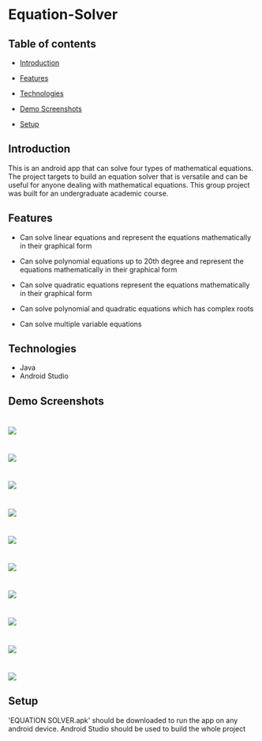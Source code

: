 # Equation-Solver


## Table of contents

* [Introduction](#introduction)

* [Features](#features)

* [Technologies](#technologies)

* [Demo Screenshots](#demo-screenshots)

* [Setup](#setup)

## Introduction

This is an android app that can solve four types of mathematical equations. The project targets to build an equation solver that is versatile and can be useful for anyone dealing with mathematical equations.  This group project was built for an undergraduate academic course.

## Features


  *  Can solve linear equations and represent the equations mathematically in their graphical form 
  
  *  Can solve polynomial equations up to 20th degree and represent the equations mathematically in their graphical form 
  
  *  Can solve quadratic equations represent the equations mathematically in their graphical form 
  
  *  Can solve polynomial and quadratic equations which has complex roots 
  
  *  Can solve multiple variable equations
  
 
  
  ## Technologies
  
  * Java
  * Android Studio

  
  ## Demo Screenshots
  
<div> 
 <h1>      </h1>

 <img src="DEMO_IMAGES/1.png">

 </div>


<div> 
 
 <h1>      </h1>
 


 <img src="DEMO_IMAGES/2.png">

 </div>
 
 <div> 
 <h1>      </h1>

 <img src="DEMO_IMAGES/3.png">

 </div>


<div> 
 
<h1>      </h1>
 <img src="DEMO_IMAGES/4.png">

 </div>
 
 <div> 
 
<h1>      </h1>
 <img src="DEMO_IMAGES/5.png">

 </div>


<div> 
 
<h1>      </h1>
 <img src="DEMO_IMAGES/6.png">

 </div>
 

<div> 
 <h1>      </h1>

 <img src="DEMO_IMAGES/7.png">

 </div>


<div> 
 <h1>      </h1>

 <img src="DEMO_IMAGES/8.png">

 </div>
 
 <div> 
 <h1>      </h1>

 <img src="DEMO_IMAGES/9.png">

 </div>
 
 <div> 
 <h1>      </h1>

 <img src="DEMO_IMAGES/10.png">

 </div>

 ## Setup
  'EQUATION SOLVER.apk' should be downloaded to run the app on any android device. Android Studio should be used to build the whole project
